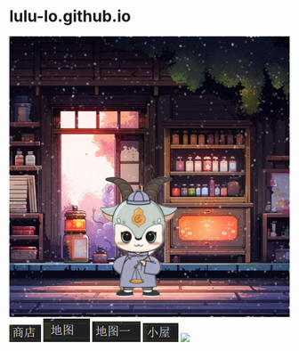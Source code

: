 # lulu-lo.github.io
![](https://github.com/lulu-lo/lulu-lo.github.io/blob/main/winter_sheep.webp)
![](https://github.com/lulu-lo/lulu-lo.github.io/blob/main/%E5%95%86%E5%BA%97.webp)
![](https://github.com/lulu-lo/lulu-lo.github.io/blob/main/%E5%9C%B0%E5%9B%BE.webp)
![](https://github.com/lulu-lo/lulu-lo.github.io/blob/main/%E5%9C%B0%E5%9B%BE1.webp)
![](https://github.com/lulu-lo/lulu-lo.github.io/blob/main/%E5%B0%8F%E5%B1%8B.webp)
![](https://github.com/lulu-lo/lulu-lo.github.io/blob/main/%E5%B1%B1.webp)
